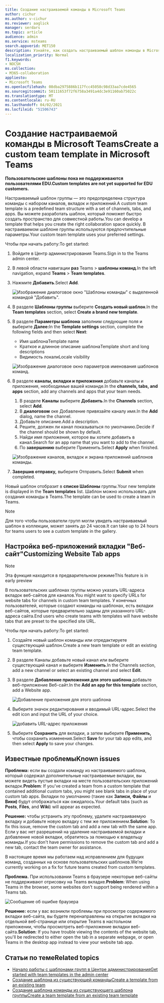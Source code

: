 ```yaml
---
title: Создание настраиваемой команды в Microsoft Teams
author: cichur
ms.author: v-cichur
ms.reviewer: aaglick
manager: serdars
ms.topic: article
audience: admin
ms.service: msteams
search.appverid: MET150
description: Узнайте, как создать настраиваемый шаблон команды в Microsoft Teams.
localization_priority: Normal
f1.keywords:
- NOCSH
ms.collection:
- M365-collaboration
appliesto:
- Microsoft Teams
ms.openlocfilehash: 08dba2975886b117fcc45058c98d33aa7cde4565
ms.sourcegitcommit: 50111653f72f6758a3491a4dc3e91160ab75022c
ms.translationtype: MT
ms.contentlocale: ru-RU
ms.lasthandoff: 04/02/2021
ms.locfileid: "51506743"
---
```

# <a name="create-a-custom-team-template-in-microsoft-teams"></a><span data-ttu-id="8351b-103">Создание настраиваемой команды в Microsoft Teams</span><span class="sxs-lookup"><span data-stu-id="8351b-103">Create a custom team template in Microsoft Teams</span></span>

<span data-ttu-id="8351b-104">**Пользовательские шаблоны пока не поддерживаются пользователями EDU.**</span><span class="sxs-lookup"><span data-stu-id="8351b-104">**Custom templates are not yet supported for EDU customers.**</span></span>

<span data-ttu-id="8351b-105">Настраиваемый шаблон группы — это предопределена структура команды с набором каналов, вкладок и приложений.</span><span class="sxs-lookup"><span data-stu-id="8351b-105">A custom team template is a predefined team structure with a set of channels, tabs, and apps.</span></span> <span data-ttu-id="8351b-106">Вы можете разработать шаблон, который поможет быстро создать пространство для совместной работы.</span><span class="sxs-lookup"><span data-stu-id="8351b-106">You can develop a template that helps you create the right collaboration space quickly.</span></span> <span data-ttu-id="8351b-107">В настраиваемом шаблоне группы используются предпочтительные параметры.</span><span class="sxs-lookup"><span data-stu-id="8351b-107">Your custom team template uses your preferred settings.</span></span>  

<span data-ttu-id="8351b-108">Чтобы при начать работу:</span><span class="sxs-lookup"><span data-stu-id="8351b-108">To get started:</span></span>

1. <span data-ttu-id="8351b-109">Войдите в Центр администрирования Teams.</span><span class="sxs-lookup"><span data-stu-id="8351b-109">Sign in to the Teams admin center.</span></span>

2. <span data-ttu-id="8351b-110">В левой области навигации **раз** Teams  >  **шаблоны команд**.</span><span class="sxs-lookup"><span data-stu-id="8351b-110">In the left navigation, expand **Teams** > **Team templates**.</span></span>

3. <span data-ttu-id="8351b-111">Нажмите **Добавить**.</span><span class="sxs-lookup"><span data-stu-id="8351b-111">Select **Add**.</span></span>

    ![Изображение диалоговое окно "Шаблоны команды" с выделенной командой "Добавить".](media/team-templates-new.png)

4. <span data-ttu-id="8351b-113">В разделе **Шаблоны группы** выберите **Создать новый шаблон**.</span><span class="sxs-lookup"><span data-stu-id="8351b-113">In the **Team templates** section, select **Create a brand new template**.</span></span>

5. <span data-ttu-id="8351b-114">В разделе **Параметры шаблона** заполним следующие поля и выберите **Далее:**</span><span class="sxs-lookup"><span data-stu-id="8351b-114">In the **Template settings** section, complete the following fields and then select **Next**:</span></span>
    - <span data-ttu-id="8351b-115">Имя шаблона</span><span class="sxs-lookup"><span data-stu-id="8351b-115">Template name</span></span>
    - <span data-ttu-id="8351b-116">Краткое и длинное описание шаблона</span><span class="sxs-lookup"><span data-stu-id="8351b-116">Template short and long descriptions</span></span>
    - <span data-ttu-id="8351b-117">Видимость локали</span><span class="sxs-lookup"><span data-stu-id="8351b-117">Locale visibility</span></span>  

    ![Изображение диалоговое окно параметров именования шаблонов команд.](media/template-add-a-name.png)

6. <span data-ttu-id="8351b-119">В разделе **каналы, вкладки и приложения** добавьте каналы и приложения, необходимые вашей команде.</span><span class="sxs-lookup"><span data-stu-id="8351b-119">In the **channels, tabs, and apps** section, add any channels and apps that your team needs.</span></span>

    1. <span data-ttu-id="8351b-120">В разделе **Каналы** выберите **Добавить**.</span><span class="sxs-lookup"><span data-stu-id="8351b-120">In the **Channels** section, select **Add**.</span></span>
    2. <span data-ttu-id="8351b-121">В **диалоговом** оке Добавление привязайте каналу имя.</span><span class="sxs-lookup"><span data-stu-id="8351b-121">In the **Add** dialog, name the channel.</span></span>
    3. <span data-ttu-id="8351b-122">Добавьте описание.</span><span class="sxs-lookup"><span data-stu-id="8351b-122">Add a description.</span></span>
    4. <span data-ttu-id="8351b-123">Решите, должен ли канал показываться по умолчанию.</span><span class="sxs-lookup"><span data-stu-id="8351b-123">Decide if the channel should be shown by default.</span></span>
    5. <span data-ttu-id="8351b-124">Найди имя приложения, которое вы хотите добавить в канал.</span><span class="sxs-lookup"><span data-stu-id="8351b-124">Search for an app name that you want to add to the channel.</span></span>
    6. <span data-ttu-id="8351b-125">По **завершению** выберите Применить.</span><span class="sxs-lookup"><span data-stu-id="8351b-125">Select **Apply** when finished.</span></span>

    ![Изображение каналов, вкладок и экрана приложений шаблонов команды.](media/template-channels-tabs-apps.png)

8. <span data-ttu-id="8351b-127">**Завершив отправку,** выберите Отправить.</span><span class="sxs-lookup"><span data-stu-id="8351b-127">Select **Submit** when completed.</span></span>

<span data-ttu-id="8351b-128">Новый шаблон отобразит в **списке Шаблоны** группы.</span><span class="sxs-lookup"><span data-stu-id="8351b-128">Your new template is displayed in the **Team templates** list.</span></span> <span data-ttu-id="8351b-129">Шаблон можно использовать для создания команды в Teams.</span><span class="sxs-lookup"><span data-stu-id="8351b-129">The template can be used to create a team in Teams.</span></span>

> [!Note]
> <span data-ttu-id="8351b-130">Для того чтобы пользователи групп могли увидеть настраиваемый шаблон в коллекции, может занять до 24 часов.</span><span class="sxs-lookup"><span data-stu-id="8351b-130">It can take up to 24 hours for teams users to see a custom template in the gallery.</span></span>

## <a name="customizing-website-tab-apps"></a><span data-ttu-id="8351b-131">Настройка веб-приложений вкладки "Веб-сайт"</span><span class="sxs-lookup"><span data-stu-id="8351b-131">Customizing Website Tab apps</span></span>

> [!Note]
> <span data-ttu-id="8351b-132">Эта функция находится в предварительном режиме</span><span class="sxs-lookup"><span data-stu-id="8351b-132">This feature is in early preview</span></span>

<span data-ttu-id="8351b-133">В пользовательских шаблонах группы можно указать URL-адреса вкладок веб-сайтов для каналов.</span><span class="sxs-lookup"><span data-stu-id="8351b-133">You might want to specify URLs for website tabs for channels in custom team templates.</span></span> <span data-ttu-id="8351b-134">У конечных пользователей, которые создают команды на шаблонах, есть вкладки веб-сайтов, которые предварительно заданы для указанного URL-адреса сайта.</span><span class="sxs-lookup"><span data-stu-id="8351b-134">End users who create teams with templates will have website tabs that are preset to the specified site URL.</span></span>

<span data-ttu-id="8351b-135">Чтобы при начать работу:</span><span class="sxs-lookup"><span data-stu-id="8351b-135">To get started:</span></span>

1. <span data-ttu-id="8351b-136">Создайте новый шаблон команды или отредактируете существующий шаблон.</span><span class="sxs-lookup"><span data-stu-id="8351b-136">Create a new team template or edit an existing team template.</span></span>

2. <span data-ttu-id="8351b-137">В разделе Каналы добавьте новый канал или выберите существующий канал и выберите **Изменить**.</span><span class="sxs-lookup"><span data-stu-id="8351b-137">In the Channels section, add a new channel or select an existing channel and select **Edit**.</span></span>

3. <span data-ttu-id="8351b-138">В разделе **Добавление приложения для этого шаблона** добавьте веб-приложение Веб-сайт.</span><span class="sxs-lookup"><span data-stu-id="8351b-138">In the **Add an app for this template** section, add a Website app.</span></span>

    ![Добавление приложения для этого шаблона](media/add-an-app-template.png)

4. <span data-ttu-id="8351b-140">Выберите значок редактирования и вводимый URL-адрес.</span><span class="sxs-lookup"><span data-stu-id="8351b-140">Select the edit icon and input the URL of your choice.</span></span>

    ![добавить URL-адрес приложения](media/add-url-app-template.png)

5. <span data-ttu-id="8351b-142">Выберите **Сохранить** для вкладки, а затем выберите **Применить,** чтобы сохранить изменения.</span><span class="sxs-lookup"><span data-stu-id="8351b-142">Select **Save** for your tab app edits, and then select **Apply** to save your changes.</span></span>

## <a name="known-issues"></a><span data-ttu-id="8351b-143">Известные проблемы</span><span class="sxs-lookup"><span data-stu-id="8351b-143">Known issues</span></span>

<span data-ttu-id="8351b-144">**Проблема:** если вы создали команду из настраиваемого шаблона, который содержал дополнительные настраиваемые вкладки, вы можете видеть пустые вкладки на месте пользовательских приложений вкладок.</span><span class="sxs-lookup"><span data-stu-id="8351b-144">**Problem**: If you've created a team from a custom template that contained additional custom tabs, you might see blank tabs in place of your custom tab apps.</span></span> <span data-ttu-id="8351b-145">Вкладки по умолчанию (такие как **Записи,** **Файлы** и **Вики)** будут отображаться как ожидалось.</span><span class="sxs-lookup"><span data-stu-id="8351b-145">Your default tabs (such as **Posts**, **Files**, and **Wiki**) will appear as expected.</span></span>

<span data-ttu-id="8351b-146">**Решение:** чтобы устранить эту проблему, удалите настраиваемую вкладку и добавьте новую вкладку с тем же приложением.</span><span class="sxs-lookup"><span data-stu-id="8351b-146">**Solution**: To fix this issue, remove the custom tab and add a new tab with the same app.</span></span> <span data-ttu-id="8351b-147">Если у вас нет разрешений на удаление настраиваемой вкладки и добавление новой вкладки, обратитесь за помощью к владельцу команды.</span><span class="sxs-lookup"><span data-stu-id="8351b-147">If you don't have permissions to remove the custom tab and add a new tab, contact the team owner for assistance.</span></span>

<span data-ttu-id="8351b-148">В настоящее время мы работаем над исправлением для будущих команд, созданных на основе пользовательских шаблонов.</span><span class="sxs-lookup"><span data-stu-id="8351b-148">We're currently working on a fix for future teams created from custom templates.</span></span>

<span data-ttu-id="8351b-149">**Проблема.** При использовании Teams в браузере некоторые веб-сайты не поддерживают отрисовку на Teams вкладке.</span><span class="sxs-lookup"><span data-stu-id="8351b-149">**Problem**: When using Teams in the browser, some websites don't support being rendered within a Teams tab.</span></span>

![Сообщение об ошибке браузера](media/browser-error-message.png)

<span data-ttu-id="8351b-151">**Решение:** если у вас возникли проблемы при просмотре содержимого вкладки веб-сайта, вы будете перенаправлены на открытие вкладки на отдельной веб-странице или открытие Teams в настольном приложении, чтобы просмотреть веб-приложение вкладки веб-сайта.</span><span class="sxs-lookup"><span data-stu-id="8351b-151">**Solution**: If you have trouble viewing the contents of the website tab, you'll be redirected to either open the tab in a separate webpage, or open Teams in the desktop app instead to view your website tab app.</span></span>

## <a name="related-topics"></a><span data-ttu-id="8351b-152">Статьи по теме</span><span class="sxs-lookup"><span data-stu-id="8351b-152">Related topics</span></span>

- [<span data-ttu-id="8351b-153">Начало работы с шаблонами групп в Центре администрирования</span><span class="sxs-lookup"><span data-stu-id="8351b-153">Get started with team templates in the admin center</span></span>](get-started-with-teams-templates-in-the-admin-console.md)
- [<span data-ttu-id="8351b-154">Создание шаблона из существующей команды</span><span class="sxs-lookup"><span data-stu-id="8351b-154">Create a template from an existing team</span></span>](create-template-from-existing-team.md)
- [<span data-ttu-id="8351b-155">Создание шаблона команды из существующего шаблона группы</span><span class="sxs-lookup"><span data-stu-id="8351b-155">Create a team template from an existing team template</span></span>](create-template-from-existing-template.md)
